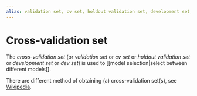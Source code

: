```yaml
---
alias: validation set, cv set, holdout validation set, development set, dev set
---
```

# Cross-validation set
The *cross-validation set* (or *validation set* or *cv set* or *holdout validation set* or *development set* or *dev set*) is used to [[model selection|select between different models]].

There are different method of obtaining (a) cross-validation set(s), see [Wikipedia](https://en.wikipedia.org/wiki/Cross-validation_(statistics)).